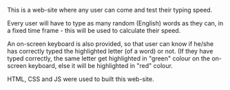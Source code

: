This is a web-site where any user can come and test their typing speed. 

Every user will have to type as many random (English) words as they can, in a fixed time frame - this will be used to calculate their speed.

An on-screen keyboard is also provided, so that user can know if he/she has correctly typed the highlighted letter (of a word) or not. (If they have typed correctly, the same letter get highlighted in "green" colour on the on-screen keyboard, else it will be highlighted in "red" colour.

HTML, CSS and JS were used to built this web-site.
